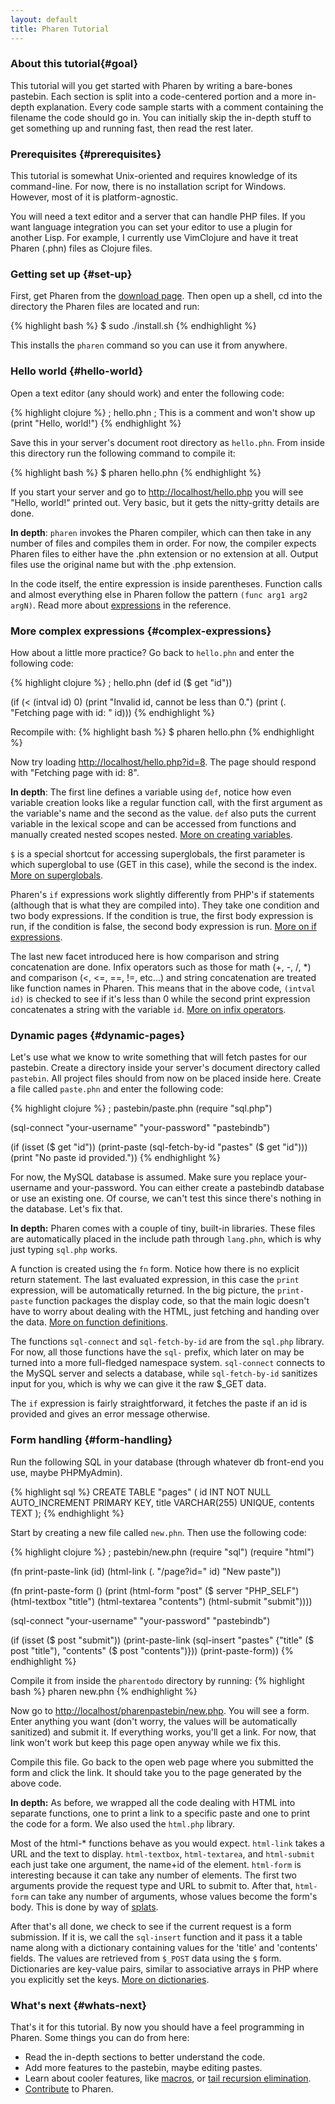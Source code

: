 ```yaml
---
layout: default
title: Pharen Tutorial
---
```


### About this tutorial{#goal}
This tutorial will you get started with Pharen by writing a bare-bones pastebin. Each section is split into a code-centered portion and a more in-depth explanation. Every code sample starts with a comment containing the filename the code should go in. You can initially skip the in-depth stuff to get something up and running fast, then read the rest later.

### Prerequisites {#prerequisites}
This tutorial is somewhat Unix-oriented and requires knowledge of its command-line. For now, there is no installation script for Windows. However, most of it is platform-agnostic.

You will need a text editor and a server that can handle PHP files. If you want language integration you can set your editor to use a plugin for another Lisp. For example, I currently use VimClojure and have it treat Pharen (.phn) files as Clojure files.

### Getting set up {#set-up}
First, get Pharen from the [download page](/pharen/download.html). Then open up a shell, cd into the directory the Pharen files are located and run:

{% highlight bash %}
$ sudo ./install.sh
{% endhighlight %}

This installs the `pharen` command so you can use it from anywhere.

### Hello world {#hello-world}
Open a text editor (any should work) and enter the following code:

{% highlight clojure %}
; hello.phn
; This is a comment and won't show up
(print "Hello, world!")
{% endhighlight %}

Save this in your server's document root directory as `hello.phn`. From inside this directory run the following command to compile it:

{% highlight bash %}
$ pharen hello.phn
{% endhighlight %}

If you start your server and go to [http://localhost/hello.php](http://localhost/hello.php)  you will see "Hello, world!" printed out. Very basic, but it gets the nitty-gritty details are done.

**In depth**: `pharen` invokes the Pharen compiler, which can then take in any number of files and compiles them in order. For now, the compiler expects Pharen files to either have the .phn extension or no extension at all. Output files use the original name but with the .php extension.

In the code itself, the entire expression is inside parentheses. Function calls and almost everything else in Pharen follow the pattern `(func arg1 arg2 argN)`. Read more about [expressions](/pharen/reference.html#expressions) in the reference.

### More complex expressions {#complex-expressions}
How about a little more practice? Go back to `hello.phn` and enter the following code:

{% highlight clojure %}
; hello.phn
(def id ($ get "id"))

(if (< (intval id) 0)
  (print "Invalid id, cannot be less than 0.")
  (print (. "Fetching page with id: " id)))
{% endhighlight %}

Recompile with:
{% highlight bash %}
$ pharen hello.phn
{% endhighlight %}

Now try loading [http://localhost/hello.php?id=8](http://localhost/hello.php?id=8). The page should respond with "Fetching page with id: 8".

**In depth**: The first line defines a variable using `def`, notice how even variable creation looks like a regular function call, with the first argument as the variable's name and the second as the value. `def` also puts the current variable in the lexical scope and can be accessed from functions and manually created nested scopes nested. [More on creating variables](/pharen/reference.html#defining-variables).

`$` is a special shortcut for accessing superglobals, the first parameter is which superglobal to use (GET in this case), while the second is the index. [More on superglobals](/pharen/reference.html#superglobals).

Pharen's `if` expressions work slightly differently from PHP's if statements (although that is what they are compiled into). They take one condition and two body expressions. If the condition is true, the first body expression is run, if the condition is false, the second body expression is run. [More on if expressions](/pharen/reference.html#if).

The last new facet introduced here is how comparison and string concatenation are done. Infix operators such as those for math (+, -, /, \*) and comparison (<, <=, ==, !=, etc...) and string concatenation are treated like function names in Pharen. This means that in the above code, `(intval id)` is checked to see if it's less than 0 while the second print expression concatenates a string with the variable `id`. [More on infix operators](/pharen/reference.html#infix-operators).

### Dynamic pages {#dynamic-pages}
Let's use what we know to write something that will fetch pastes for our pastebin. Create a directory inside your server's document directory called `pastebin`. All project files should from now on be placed inside here. Create a file called `paste.phn` and enter the following code:

{% highlight clojure %}
; pastebin/paste.phn
(require "sql.php")

(sql-connect "your-username" "your-password" "pastebindb")

(if (isset ($ get "id"))
  (print-paste (sql-fetch-by-id "pastes" ($ get "id")))
  (print "No paste id provided."))
{% endhighlight %}

For now, the MySQL database is assumed. Make sure you replace your-username and your-password. You can either create a pastebindb database or use an existing one. Of course, we can't test this since there's nothing in the database. Let's fix that.

**In depth:** Pharen comes with a couple of tiny, built-in libraries. These files are automatically placed in the include path through `lang.phn`, which is why just typing `sql.php` works.

A function is created using the `fn` form. Notice how there is no explicit return statement. The last evaluated expression, in this case the `print` expression, will be automatically returned. In the big picture, the `print-paste` function packages the display code, so that the main logic doesn't have to worry about dealing with the HTML, just fetching and handing over the data. [More on function definitions](/pharen/reference.html#functions).

The functions `sql-connect` and `sql-fetch-by-id` are from the `sql.php` library. For now, all those functions have the `sql-` prefix, which  later on may be turned into a more full-fledged namespace system. `sql-connect` connects to the MySQL server and selects a database, while `sql-fetch-by-id` sanitizes input for you, which is why we can give it the raw $_GET data.

The `if` expression is fairly straightforward, it fetches the paste if an id is provided and gives an error message otherwise.

### Form handling {#form-handling}
Run the following SQL in your database (through whatever db front-end you use, maybe PHPMyAdmin).

{% highlight sql %}
CREATE TABLE "pages" (
  id INT NOT NULL AUTO_INCREMENT PRIMARY KEY,
  title VARCHAR(255) UNIQUE,
  contents TEXT
);
{% endhighlight %}

Start by creating a new file called `new.phn`. Then use the following code:

{% highlight clojure %}
; pastebin/new.phn
(require "sql")
(require "html")

(fn print-paste-link (id)
  (html-link (. "/page?id=" id) "New paste"))

(fn print-paste-form ()
  (print (html-form "post" ($ server "PHP_SELF")
                    (html-textbox "title")
                    (html-textarea "contents")
                    (html-submit "submit"))))

(sql-connect "your-username" "your-password" "pastebindb")

(if (isset ($ post "submit"))
  (print-paste-link (sql-insert "pastes" 
                                {"title" ($ post "title"),
                                 "contents" ($ post "contents")}))
  (print-paste-form))
{% endhighlight %}

Compile it from inside the `pharentodo` directory by running: 
{% highlight bash %}
pharen new.phn
{% endhighlight %}

Now go to [http://localhost/pharenpastebin/new.php](http://localhost/pharenpastebin/new.php). You will see a form. Enter anything you want (don't worry, the values will be automatically sanitized) and submit it. If everything works, you'll get a link. For now, that link won't work but keep this page open anyway while we fix this.

Compile this file. Go back to the open web page where you submitted the form and click the link. It should take you to the page generated by the above code.

**In depth:** As before, we wrapped all the code dealing with HTML into separate functions, one to print a link to a specific paste and one to print the code for a form. We also used the `html.php` library.

Most of the html-* functions behave as you would expect. `html-link` takes a URL and the text to display. `html-textbox`, `html-textarea`, and `html-submit` each just take one argument, the name+id of the element. `html-form` is interesting because it can take any number of elements. The first two arguments provide the request type and URL to submit to. After that, `html-form` can take any number of arguments, whose values become the form's body. This is done by way of [splats](/pharen/reference.html#splats).

After that's all done, we check to see if the current request is a form submission. If it is, we call the `sql-insert` function and it pass it a table name along with a dictionary containing values for the 'title' and 'contents' fields. The values are retrieved from `$_POST` data using the `$` form. Dictionaries are key-value pairs, similar to associative arrays in PHP where you explicitly set the keys. [More on dictionaries](/pharen/reference.html#dictionaries).

### What's next {#whats-next}
That's it for this tutorial. By now you should have a feel programming in Pharen. Some things you can do from here:
* Read the in-depth sections to better understand the code.
* Add more features to the pastebin, maybe editing pastes.
* Learn about cooler features, like [macros](/pharen/reference.html#macros), or [tail recursion elimination](/pharen/reference.html#tre).
* [Contribute](/pharen/contribute.html) to Pharen.